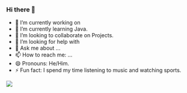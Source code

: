 ### Hi there 👋

- 🔭 I’m currently working on 
- 🌱 I’m currently learning Java.
- 👯 I’m looking to collaborate on Projects.
- 🤔 I’m looking for help with 
- 💬 Ask me about ...
- 📫 How to reach me: ...
- 😄 Pronouns: He/Him.
- ⚡ Fun fact: I spend my time listening to music and watching sports.


<img src = "https://github-readme-stats.vercel.app/api?username=iampawan&&show_icons=true&title_color=ffffff&icon_color=bb2acf&text_color=daf7dc&bg_color=151515">
